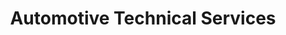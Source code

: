 ---
title: "Automotive Technical Services"
url: /boise/automotive-technical-services/
shop: car repair
---